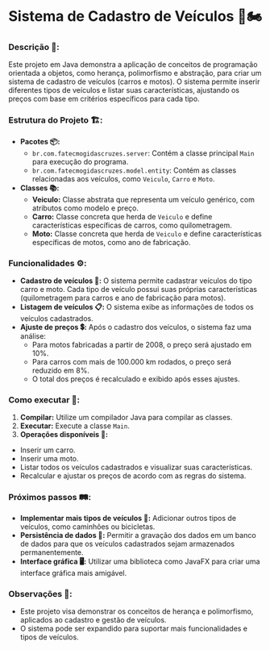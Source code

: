 # **Sistema de Cadastro de Veículos 🚗🏍️**

### **Descrição 📄:**

Este projeto em Java demonstra a aplicação de conceitos de programação orientada a objetos, como herança, polimorfismo e abstração, para criar um sistema de cadastro de veículos (carros e motos). O sistema permite inserir diferentes tipos de veículos e listar suas características, ajustando os preços com base em critérios específicos para cada tipo.

### **Estrutura do Projeto 🏗️:**

- **Pacotes 📦:**
  - `br.com.fatecmogidascruzes.server`: Contém a classe principal `Main` para execução do programa.
  - `br.com.fatecmogidascruzes.model.entity`: Contém as classes relacionadas aos veículos, como `Veiculo`, `Carro` e `Moto`.
- **Classes 📚:**
  - **Veiculo:** Classe abstrata que representa um veículo genérico, com atributos como modelo e preço.
  - **Carro:** Classe concreta que herda de `Veiculo` e define características específicas de carros, como quilometragem.
  - **Moto:** Classe concreta que herda de `Veiculo` e define características específicas de motos, como ano de fabricação.

### **Funcionalidades ⚙️:**

- **Cadastro de veículos 📝:** O sistema permite cadastrar veículos do tipo carro e moto. Cada tipo de veículo possui suas próprias características (quilometragem para carros e ano de fabricação para motos).
- **Listagem de veículos 📋:** O sistema exibe as informações de todos os veículos cadastrados.
- **Ajuste de preços 💲:** Após o cadastro dos veículos, o sistema faz uma análise:
  - Para motos fabricadas a partir de 2008, o preço será ajustado em 10%.
  - Para carros com mais de 100.000 km rodados, o preço será reduzido em 8%.
  - O total dos preços é recalculado e exibido após esses ajustes.

### **Como executar 🚀:**

1. **Compilar:** Utilize um compilador Java para compilar as classes.
1. **Executar:** Execute a classe `Main`.
1. **Operações disponíveis 🔧:**
  - Inserir um carro.
  - Inserir uma moto.
  - Listar todos os veículos cadastrados e visualizar suas características.
  - Recalcular e ajustar os preços de acordo com as regras do sistema.

### **Próximos passos 🛤️:**

- **Implementar mais tipos de veículos 🚚:** Adicionar outros tipos de veículos, como caminhões ou bicicletas.
- **Persistência de dados 💾:** Permitir a gravação dos dados em um banco de dados para que os veículos cadastrados sejam armazenados permanentemente.
- **Interface gráfica 🖥️:** Utilizar uma biblioteca como JavaFX para criar uma interface gráfica mais amigável.

### **Observações 📝:**

- Este projeto visa demonstrar os conceitos de herança e polimorfismo, aplicados ao cadastro e gestão de veículos.
- O sistema pode ser expandido para suportar mais funcionalidades e tipos de veículos.